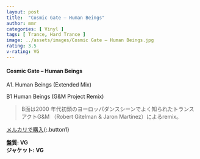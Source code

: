 ```yaml
---
layout: post
title:  "Cosmic Gate – Human Beings"
author: mmr
categories: [ Vinyl ]
tags: [ Trance, Hard Trance ]
image: ../assets/images/Cosmic Gate – Human Beings.jpg
rating: 3.5
v-rating: VG
---
```


#### Cosmic Gate – Human Beings

A1. Human Beings (Extended Mix)

B1 Human Beings (G&M Project Remix)

> B面は2000 年代初頭のヨーロッパダンスシーンでよく知られたトランスアクトG&M （Robert Gitelman & Jaron Martinez）によるremix。

[メルカリで購入](https://jp.mercari.com/item/m58263086044){:.button1}

<div class="mt-4 mb-4 d-flex align-items-center">
<strong class="mr-1">盤質: VG</strong>
</div>
<div class="mt-4 mb-4 d-flex align-items-center">
<strong class="mr-1">ジャケット: VG</strong>
</div>
